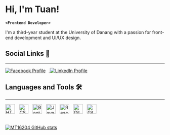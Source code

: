 # Hi, I'm Tuan!

**`<Frontend Developer>`**

I'm a third-year student at the University of Danang with a passion for front-end development and UI/UX design.<br>

## Social Links 🔗
---
  <p align="left">
   <a href="https://www.facebook.com/profile.php?id=100041776819654" target="blank">
      <img src="https://img.shields.io/badge/Facebook-%231877F2.svg?style=for-the-badge&logo=Facebook&logoColor=white" alt="Facebook Profile" style="margin-right: 10px;"/>
   </a> 
   <a href="https://www.linkedin.com/in/ph%E1%BA%A1m-minh-tu%E1%BA%A5n-526557282" target="blank">
      <img src="https://img.shields.io/badge/linkedin-%230077B5.svg?style=for-the-badge&logo=linkedin&logoColor=white" alt="LinkedIn Profile"/>
   </a>
</p>

## Languages and Tools 🛠️ 
---
<img align="left" alt="HTML" width="30px" style="padding-right:10px;" src="https://cdn.jsdelivr.net/gh/devicons/devicon/icons/html5/html5-plain.svg" />
<img align="left" alt="CSS" width="30px" style="padding-right:10px;" src="https://cdn.jsdelivr.net/gh/devicons/devicon/icons/css3/css3-plain.svg" />
<img align="left" alt="Bootstrap" width="30px" style="padding-right:10px;" src="https://cdn.jsdelivr.net/gh/devicons/devicon/icons/bootstrap/bootstrap-original.svg"/>
<img align="left" alt="JavaScript" width="30px" style="padding-right:10px;" src="https://cdn.jsdelivr.net/gh/devicons/devicon/icons/javascript/javascript-plain.svg" />
<img align="left" alt="React" width="30px" style="padding-right:10px;" src="https://cdn.jsdelivr.net/gh/devicons/devicon/icons/react/react-original.svg" />
<img align="left" alt="Git" width="30px" style="padding-right:10px;" src="https://cdn.jsdelivr.net/gh/devicons/devicon/icons/git/git-original.svg" />
<img align="left" alt="GitHub" width="30px" style="padding-right:10px;" src="https://cdn.jsdelivr.net/gh/devicons/devicon/icons/github/github-original.svg"/>
<br>
  <br>
    <br>

<!-- Github Stats -->
[![MT16204 GitHub stats](https://github-readme-stats.vercel.app/api?username=MT16204&show_icons=true&theme=tokyonight)](https://github.com/anuraghazra/github-readme-stats)
